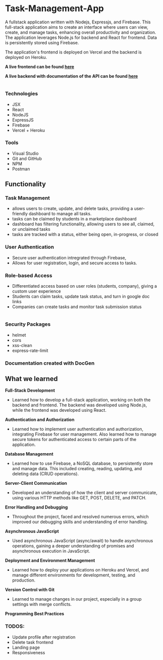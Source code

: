 # Task-Management-App
A fullstack application written with Nodejs, Expressjs, and Firebase. This full-stack application aims to create an 
interface where users can view, create, and manage tasks, enhancing overall productivity and organization. The 
application leverages Node.js for backend and React for frontend. Data is persistently stored using Firebase.

The application's frontend is deployed on Vercel and the backend is deployed on Heroku.


**A live frontend can be found [here](https://task-management-app-nine-beryl.vercel.app/)**

**A live backend with documentation of the API can be found [here](https://tech-incubator-task-api.herokuapp.com/)**
#

### Technologies
* JSX
* React
* NodeJS
* ExpressJS
* Firebase
* Vercel + Heroku

### Tools
* Visual Studio
* Git and GitHub
* NPM
* Postman


## Functionality

### Task Management
* allows users to create, update, and delete tasks, providing a user-friendly dashboard to manage all tasks.
* tasks can be claimed by students in a marketplace dashboard
* dashboard has filtering functionality, allowing users to see all, claimed, or unclaimed tasks
* tasks are tracked with a status, either being open, in-progress, or closed


### User Authentication
* Secure user authentication intregrated through Firebase, 
* Allows for user registration, login, and secure access to tasks.


### Role-based Access
* Differentiated access based on user roles (students, company), giving a custom user experience
* Students can claim tasks, update task status, and turn in google doc links
* Companies can create tasks and monitor task submission status


#



### Security Packages
* helmet
* cors
* xss-clean
* express-rate-limit


### Documentation created with DocGen



## What we learned

 **Full-Stack Development** 

  * Learned how to develop a full-stack application, working on both the backend and frontend. 
  The backend was developed using Node.js, while the frontend was developed using React.
  
 **Authentication and Authorization** 

  * Learned how to implement user authentication and authorization, integrating Firebase for user management. 
  Also learned how to manage secure tokens for authenticated access to certain parts of the application.
  
 **Database Management** 

 * Learned how to use Firebase, a NoSQL database, to persistently store and manage data. This included creating, reading, updating, and deleting data (CRUD operations).
  
  
 **Server-Client Communication** 

  * Developed an understanding of how the client and server communicate, using various HTTP methods like GET, POST, DELETE, and PATCH.
  
  
 **Error Handling and Debugging** 
  
  * Throughout the project, faced and resolved numerous errors, which improved our debugging skills and understanding of error handling.
  
  
 **Asynchronous JavaScript** 
  
  * Used asynchronous JavaScript (async/await) to handle asynchronous operations, gaining a deeper understanding of promises and asynchronous execution in JavaScript.
  
 **Deployment and Environment Management** 

  * Learned how to deploy your applications on Heroku and Vercel, and manage different environments for development, testing, and production.
  
  
  
 **Version Control with Git** 
   
  * Learned to manage changes in our project, especially in a group settings with merge conflicts.
  
 **Programming Best Practices**


### TODOS:
* Update profile after registration
* Delete task frontend
* Landing page
* Responsiveness
